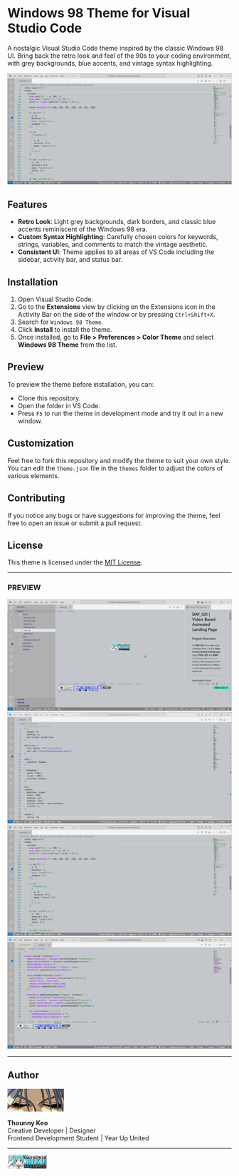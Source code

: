# Windows 98 Theme for Visual Studio Code

A nostalgic Visual Studio Code theme inspired by the classic Windows 98 UI. Bring back the retro look and feel of the 90s to your coding environment, with grey backgrounds, blue accents, and vintage syntax highlighting.

![Windows 98 Theme Preview](./preview/win98_theme3.png)

## Features

- **Retro Look**: Light grey backgrounds, dark borders, and classic blue accents reminiscent of the Windows 98 era.
- **Custom Syntax Highlighting**: Carefully chosen colors for keywords, strings, variables, and comments to match the vintage aesthetic.
- **Consistent UI**: Theme applies to all areas of VS Code including the sidebar, activity bar, and status bar.

## Installation

1. Open Visual Studio Code.
2. Go to the **Extensions** view by clicking on the Extensions icon in the Activity Bar on the side of the window or by pressing `Ctrl+Shift+X`.
3. Search for `Windows 98 Theme`.
4. Click **Install** to install the theme.
5. Once installed, go to **File > Preferences > Color Theme** and select **Windows 98 Theme** from the list.

## Preview

To preview the theme before installation, you can:
- Clone this repository.
- Open the folder in VS Code.
- Press `F5` to run the theme in development mode and try it out in a new window.

## Customization

Feel free to fork this repository and modify the theme to suit your own style. You can edit the `theme.json` file in the `themes` folder to adjust the colors of various elements.

## Contributing

If you notice any bugs or have suggestions for improving the theme, feel free to open an issue or submit a pull request.

## License

This theme is licensed under the [MIT License](./LICENSE).

---

### PREVIEW

![Windows 98 Theme Preview 1](./preview/win98_theme.png)
![Windows 98 Theme Preview 2](./preview/win98_theme2.png)
![Windows 98 Theme Preview 3](./preview/win98_theme3.png)
![Windows 98 Theme Preview 4](./preview/win98_theme4.png)

---

## Author

![Logo](./images/index_dwn.gif)

**Thounny Keo**  
Creative Developer | Designer  
Frontend Development Student | Year Up United

---

![miku](./images/miku.gif)
